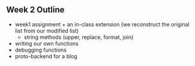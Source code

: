 ## Week 2 Outline

+ week1 assignment + an in-class extension (we reconstruct the original list from our modified list)
  + string methods (upper, replace, format, join)
+ writing our own functions
+ debugging functions
+ proto-backend for a blog
